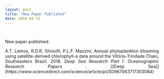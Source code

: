 ```yaml
---
layout: post
title: "New Paper Published"
date: 2018-04-15
---
```


<br>

<div style="text-align:justify" markdown="1">

<p> New paper published: </p>
<p> A.T. Lemos, R.D.R. Ghisolfi, P.L.F. Mazzini, Annual phytoplankton blooming using satellite-derived chlorophyll-a data around the Vitória-Trindade Chain, Southeastern Brazil. 2018. <i> Deep Sea Research Part I: Oceanographic Research Papers </i>. [[Deep Sea]](https://www.sciencedirect.com/science/article/pii/S0967063717303084) </p>

</div>
